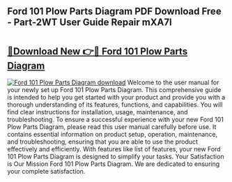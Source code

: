 ## Ford 101 Plow Parts Diagram PDF Download Free - Part-2WT User Guide Repair mXA7l

# <h2><a href="http://dflq1g9.blite.top/?on=Ford+101+Plow+Parts+Diagram">🔗Download New 👉🔴 Ford 101 Plow Parts Diagram</a></h2>

[![Ford 101 Plow Parts Diagram download](https://i.imgur.com/lujVjoI.png)](http://dflq1g9.blite.top/?on=Ford+101+Plow+Parts+Diagram)
Welcome to the user manual for your newly set up Ford 101 Plow Parts Diagram. This comprehensive guide is intended to help you get started with your product and provide you with a thorough understanding of its features, functions, and capabilities. You will find clear instructions for installation, usage, maintenance, and troubleshooting. To ensure a successful experience with your new Ford 101 Plow Parts Diagram, please read this user manual carefully before use. It contains essential information on product setup, operation, maintenance, and troubleshooting, ensuring that you are able to use the product effectively and efficiently. With features like list of features, your new Ford 101 Plow Parts Diagram is designed to simplify your tasks. Your Satisfaction is Our Mission Ford 101 Plow Parts Diagram. We are dedicated to ensuring your complete satisfaction.
